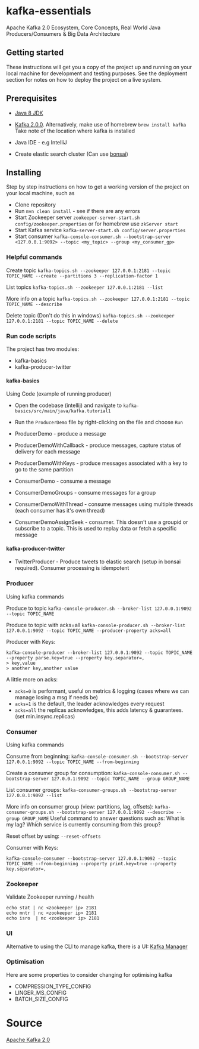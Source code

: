 # kafka-essentials
Apache Kafka 2.0 Ecosystem, Core Concepts, Real World Java Producers/Consumers &amp; Big Data Architecture

## Getting started

These instructions will get you a copy of the project up and running on your local machine for development and testing purposes. See the deployment section for notes on how to deploy the project on a live system.

## Prerequisites

- [Java 8 JDK](http://www.oracle.com/technetwork/java/javase/downloads/jdk8-downloads-2133151.html)
- [Kafka 2.0.0](https://archive.apache.org/dist/kafka/2.0.0/kafka_2.12-2.0.0.tgz). Alternatively, make use of homebrew `brew install kafka` 
Take note of the location where kafka is installed

- Java IDE - e.g IntelliJ
- Create elastic search cluster (Can use [bonsai](https://bonsai.io/)) 

## Installing

Step by step instructions on how to get a working version of the project on your local machine, such as

- Clone repository
- Run `mvn clean install` - see if there are any errors
- Start Zookeeper server `zookeeper-server-start.sh config/zookeeper.properties` or for homebrew use `zkServer start`
- Start Kafka service `kafka-server-start.sh config/server.properties`
- Start consumer `kafka-console-consumer.sh --bootstrap-server <127.0.0.1:9092> --topic <my_topic> --group <my_consumer_gp>`

### Helpful commands

Create topic ```kafka-topics.sh --zookeeper 127.0.0.1:2181 --topic TOPIC_NAME --create --partitions 3 --replication-factor 1```

List topics ```kafka-topics.sh --zookeeper 127.0.0.1:2181 --list```

More info on a topic ```kafka-topics.sh --zookeeper 127.0.0.1:2181 --topic TOPIC_NAME --describe```

Delete topic (Don't do this in windows) ```kafka-topics.sh --zookeeper 127.0.0.1:2181 --topic TOPIC_NAME --delete```

### Run code scripts

The project has two modules: 
- kafka-basics
- kafka-producer-twitter

#### kafka-basics
Using Code (example of running producer)
- Open the codebase (intellij) and navigate to ``kafka-basics/src/main/java/kafka.tutorial1``
- Run the ``ProducerDemo`` file by right-clicking on the file and choose `Run`

- ProducerDemo - produce a message 
- ProducerDemoWithCallback - produce messages, capture status of delivery for each message 
- ProducerDemoWithKeys - produce messages associated with a key to go to the same partition

- ConsumerDemo - consume a message
- ConsumerDemoGroups - consume messages for a group
- ConsumerDemoWithThread - consume messages using multiple threads (each consumer has it's own thread)
- ConsumerDemoAssignSeek -  consumer. This doesn't use a groupid or subscribe to a topic. This is used to replay data or fetch a specific message 

#### kafka-producer-twitter
- TwitterProducer - Produce tweets to elastic search (setup in bonsai required). Consumer processing is idempotent

### Producer

Using kafka commands

Produce to topic ```kafka-console-producer.sh --broker-list 127.0.0.1:9092 --topic TOPIC_NAME```

Produce to topic with acks=all ```kafka-console-producer.sh --broker-list 127.0.0.1:9092 --topic TOPIC_NAME --producer-property acks=all```

Producer with Keys: 
```
kafka-console-producer --broker-list 127.0.0.1:9092 --topic TOPIC_NAME --property parse.key=true --property key.separator=,
> key,value
> another key,another value
```

A little more on acks:
- `acks=0` is performant, useful on metrics & logging (cases where we can manage losing a msg if needs be)
- `acks=1` is the default, the leader acknowledges every request
- `acks=all` the replicas  acknowledges, this adds latency & guarantees. (set min.insync.replicas)


### Consumer

Using kafka commands

Consume from beginning: ```kafka-console-consumer.sh --bootstrap-server 127.0.0.1:9092 --topic TOPIC_NAME --from-beginning```

Create a consumer group for consumption: ```kafka-console-consumer.sh --bootstrap-server 127.0.0.1:9092 --topic TOPIC_NAME --group GROUP_NAME```

List consumer groups: ```kafka-consumer-groups.sh --bootstrap-server 127.0.0.1:9092 --list```

More info on consumer group (view: partitions, lag, offsets): ```kafka-consumer-groups.sh --bootstrap-server 127.0.0.1:9092 --describe --group GROUP_NAME```
Useful command to answer questions such as: What is my lag? Which service is currently consuming from this group?

Reset offset by using: `--reset-offsets`

Consumer with Keys: 
```
kafka-console-consumer --bootstrap-server 127.0.0.1:9092 --topic TOPIC_NAME --from-beginning --property print.key=true --property key.separator=,
```

### Zookeeper
Validate Zookeeper running / health 
```
echo stat | nc <zookeeper ip> 2181
echo mntr | nc <zookeeper ip> 2181
echo isro  | nc <zookeeper ip> 2181
```

### UI
Alternative to using the CLI to manage kafka, there is a UI:
[Kafka Manager](https://github.com/yahoo/kafka-manager)

### Optimisation 
Here are some properties to consider changing for optimising kafka
- COMPRESSION_TYPE_CONFIG
- LINGER_MS_CONFIG
- BATCH_SIZE_CONFIG

# Source
[Apache Kafka 2.0](https://www.udemy.com/course/apache-kafka/)
